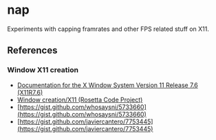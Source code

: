 # nap

Experiments with capping framrates and other FPS related stuff on X11.

## References

### Window X11 creation

- [Documentation for the X Window System
Version 11 Release 7.6 (X11R7.6)](https://www.x.org/releases/X11R7.6/doc/)
- [Window creation/X11 (Rosetta Code Project)](https://rosettacode.org/wiki/Window_creation/X11#Xlib)
- [https://gist.github.com/whosaysni/5733660](https://gist.github.com/whosaysni/5733660)
- [https://gist.github.com/javiercantero/7753445](https://gist.github.com/javiercantero/7753445)
